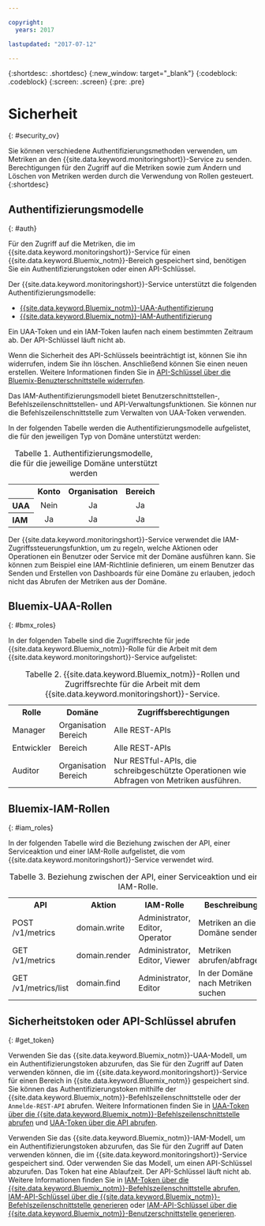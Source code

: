 ```yaml
---

copyright:
  years: 2017

lastupdated: "2017-07-12"

---
```



{:shortdesc: .shortdesc}
{:new_window: target="_blank"}
{:codeblock: .codeblock}
{:screen: .screen}
{:pre: .pre}


# Sicherheit
{: #security_ov}

Sie können verschiedene Authentifizierungsmethoden verwenden, um Metriken an den {{site.data.keyword.monitoringshort}}-Service zu senden. Berechtigungen für den Zugriff auf die Metriken sowie zum Ändern und Löschen von Metriken werden durch die Verwendung von Rollen gesteuert.
{:shortdesc}

   
## Authentifizierungsmodelle
{: #auth}

Für den Zugriff auf die Metriken, die im {{site.data.keyword.monitoringshort}}-Service für einen {{site.data.keyword.Bluemix_notm}}-Bereich gespeichert sind, benötigen Sie ein Authentifizierungstoken oder einen API-Schlüssel. 

Der {{site.data.keyword.monitoringshort}}-Service unterstützt die folgenden Authentifizierungsmodelle:

* [{{site.data.keyword.Bluemix_notm}}-UAA-Authentifizierung](/docs/services/cloud-monitoring/security/auth_uaa.html#auth_uaa)
* [{{site.data.keyword.Bluemix_notm}}-IAM-Authentifizierung](/docs/services/cloud-monitoring/security/auth_iam.html#auth_iam)

Ein UAA-Token und ein IAM-Token laufen nach einem bestimmten Zeitraum ab. Der API-Schlüssel läuft nicht ab. 

Wenn die Sicherheit des API-Schlüssels beeinträchtigt ist, können Sie ihn widerrufen, indem Sie ihn löschen. Anschließend können Sie einen neuen erstellen. Weitere Informationen finden Sie in [API-Schlüssel über die Bluemix-Benuzterschnittstelle widerrufen](/docs/services/cloud-monitoring/security/auth_iam.html#revoke_ui). 

Das IAM-Authentifizierungsmodell bietet Benutzerschnittstellen-, Befehlszeilenschnittstellen- und API-Verwaltungsfunktionen. Sie können nur die Befehlszeilenschnittstelle zum Verwalten von UAA-Token verwenden.

In der folgenden Tabelle werden die Authentifizierungsmodelle aufgelistet, die für den jeweiligen Typ von Domäne unterstützt werden:

<table>
  <caption>Tabelle 1. Authentifizierungsmodelle, die für die jeweilige Domäne unterstützt werden</caption>
  <tr>
    <th></th>
	<th align="right">Konto</th>
    <th align="right">Organisation</th>
    <th align="right">Bereich</th>	
  </tr>
  <tr>
    <th align="left">UAA</th>
	<td align="center">Nein</td>
	<td align="center">Ja</td>
	<td align="center">Ja</td>
  </tr>
  <tr>
    <th align="left">IAM</th>
	<td align="center">Ja</td>
	<td align="center">Ja</td>
	<td align="center">Ja</td>
  </tr>
</table>

Der {{site.data.keyword.monitoringshort}}-Service verwendet die IAM-Zugriffssteuerungsfunktion, um zu regeln, welche Aktionen oder Operationen ein Benutzer oder Service mit der Domäne ausführen kann. Sie können zum Beispiel eine IAM-Richtlinie definieren, um einem Benutzer das Senden und Erstellen von Dashboards für eine Domäne zu erlauben, jedoch nicht das Abrufen der Metriken aus der Domäne.



## Bluemix-UAA-Rollen
{: #bmx_roles}

In der folgenden Tabelle sind die Zugriffsrechte für jede {{site.data.keyword.Bluemix_notm}}-Rolle für die Arbeit mit dem {{site.data.keyword.monitoringshort}}-Service aufgelistet:

<table>
  <caption>Tabelle 2. {{site.data.keyword.Bluemix_notm}}-Rollen und Zugriffsrechte für die Arbeit mit dem {{site.data.keyword.monitoringshort}}-Service.</caption>
  <tr>
    <th>Rolle</th>
	<th>Domäne</th>
	<th>Zugriffsberechtigungen</th>
  </tr>
  <tr>
    <td>Manager</td>
	<td>Organisation <br>Bereich</td>
	<td>Alle REST-APIs</td>
  </tr>
  <tr>
    <td>Entwickler</td>
	<td>Bereich</td>
	<td>Alle REST-APIs</td>
  </tr>
  <tr>
    <td>Auditor</td>
	<td>Organisation <br>Bereich</td>
	<td>Nur RESTful-APIs, die schreibgeschützte Operationen wie Abfragen von Metriken ausführen.</td>
  </tr>
</table>


## Bluemix-IAM-Rollen
{: #iam_roles}

In der folgenden Tabelle wird die Beziehung zwischen der API, einer Serviceaktion und einer IAM-Rolle aufgelistet, die vom {{site.data.keyword.monitoringshort}}-Service verwendet wird.

<table>
  <caption>Tabelle 3. Beziehung zwischen der API, einer Serviceaktion und einer IAM-Rolle. </caption>
  <tr>
    <th>API</th>
	<th>Aktion</th>
	<th>IAM-Rolle</th>
	<th>Beschreibung</th>
  </tr>
  <tr>
    <td>POST /v1/metrics</td>
    <td>domain.write</td>
	<td>Administrator, Editor, Operator</td>
	<td>Metriken an die Domäne senden</td>
  </tr>
  <tr>
    <td>GET /v1/metrics</td>
    <td>domain.render</td>
	<td>Administrator, Editor, Viewer</td>
	<td>Metriken abrufen/abfragen</td>
  </tr>
  <tr>
    <td>GET /v1/metrics/list</td>
    <td>domain.find</td>
	<td>Administrator, Editor</td>
	<td>In der Domäne nach Metriken suchen</td>
  </tr>
</table>

## Sicherheitstoken oder API-Schlüssel abrufen
{: #get_token}

Verwenden Sie das {{site.data.keyword.Bluemix_notm}}-UAA-Modell, um ein Authentifizierungstoken abzurufen, das Sie für den Zugriff auf Daten verwenden können, die im {{site.data.keyword.monitoringshort}}-Service für einen Bereich in {{site.data.keyword.Bluemix_notm}} gespeichert sind. Sie können das Authentifizierungstoken mithilfe der {{site.data.keyword.Bluemix_notm}}-Befehlszeilenschnittstelle oder der `Anmelde-REST-API` abrufen. Weitere Informationen finden Sie in [UAA-Token über die {{site.data.keyword.Bluemix_notm}}-Befehlszeilenschnittstelle abrufen](/docs/services/cloud-monitoring/security/auth_uaa.html#auth_cli) und [UAA-Token über die API abrufen](/docs/services/cloud-monitoring/security/auth_uaa.html#auth_api).

Verwenden Sie das {{site.data.keyword.Bluemix_notm}}-IAM-Modell, um ein Authentifizierungstoken abzurufen, das Sie für den Zugriff auf Daten verwenden können, die im {{site.data.keyword.monitoringshort}}-Service gespeichert sind. Oder verwenden Sie das Modell, um einen API-Schlüssel abzurufen. Das Token hat eine Ablaufzeit. Der API-Schlüssel läuft nicht ab. Weitere Informationen finden Sie in [IAM-Token über die {{site.data.keyword.Bluemix_notm}}-Befehlszeilenschnittstelle abrufen](/docs/services/cloud-monitoring/security/auth_iam.html#iam_token_cli), [IAM-API-Schlüssel über die {{site.data.keyword.Bluemix_notm}}-Befehlszeilenschnittstelle generieren](/docs/services/cloud-monitoring/security/auth_iam.html#iam_apikey_cli) oder [IAM-API-Schlüssel über die {{site.data.keyword.Bluemix_notm}}-Benutzerschnittstelle generieren](/docs/services/cloud-monitoring/security/auth_iam.html#iam_apikey_ui).



